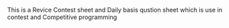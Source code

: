 This is a Revice Contest sheet and Daily basis qustion sheet which is use in contest and Competitive programming
